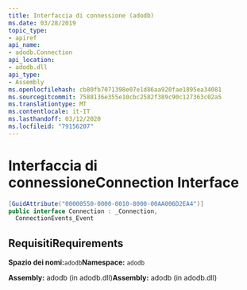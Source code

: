 ```yaml
---
title: Interfaccia di connessione (adodb)
ms.date: 03/28/2019
topic_type:
- apiref
api_name:
- adodb.Connection
api_location:
- adodb.dll
api_type:
- Assembly
ms.openlocfilehash: cb80fb7071398e07e1d86aa920fae1895ea34081
ms.sourcegitcommit: 7588136e355e10cbc2582f389c90c127363c02a5
ms.translationtype: MT
ms.contentlocale: it-IT
ms.lasthandoff: 03/12/2020
ms.locfileid: "79156207"
---
```

# <a name="connection-interface"></a><span data-ttu-id="ece78-102">Interfaccia di connessione</span><span class="sxs-lookup"><span data-stu-id="ece78-102">Connection Interface</span></span>

```csharp
[GuidAttribute("00000550-0000-0010-8000-00AA006D2EA4")]
public interface Connection : _Connection,
  ConnectionEvents_Event
```

## <a name="requirements"></a><span data-ttu-id="ece78-103">Requisiti</span><span class="sxs-lookup"><span data-stu-id="ece78-103">Requirements</span></span>

<span data-ttu-id="ece78-104">**Spazio dei nomi:**`adodb`</span><span class="sxs-lookup"><span data-stu-id="ece78-104">**Namespace:** `adodb`</span></span>

<span data-ttu-id="ece78-105">**Assembly:** adodb (in adodb.dll)</span><span class="sxs-lookup"><span data-stu-id="ece78-105">**Assembly:** adodb (in adodb.dll)</span></span>
